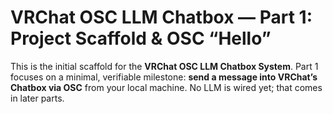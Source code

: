 
# VRChat OSC LLM Chatbox — Part 1: Project Scaffold & OSC “Hello”

This is the initial scaffold for the **VRChat OSC LLM Chatbox System**. Part 1 focuses on a minimal, verifiable milestone: **send a message into VRChat’s Chatbox via OSC** from your local machine. No LLM is wired yet; that comes in later parts.
